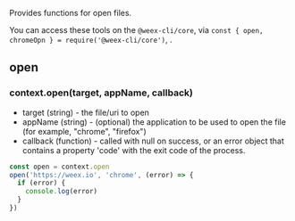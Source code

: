Provides functions for open files.

You can access these tools on the `@weex-cli/core`, via `const { open, chromeOpn } = require('@weex-cli/core')`, .


## open

### context.open(target, appName, callback)

- target (string) - the file/uri to open
- appName (string) - (optional) the application to be used to open the file (for example, "chrome", "firefox")
- callback (function) - called with null on success, or an error object that contains a property 'code' with the exit code of the process.

```js
const open = context.open
open('https://weex.io', 'chrome', (error) => {
  if (error) {
    console.log(error)
  }
})
```
